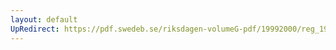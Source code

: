 ```yaml
---
layout: default
UpRedirect: https://pdf.swedeb.se/riksdagen-volumeG-pdf/19992000/reg_19992000/reg_19992000_0173.pdf
---
```

